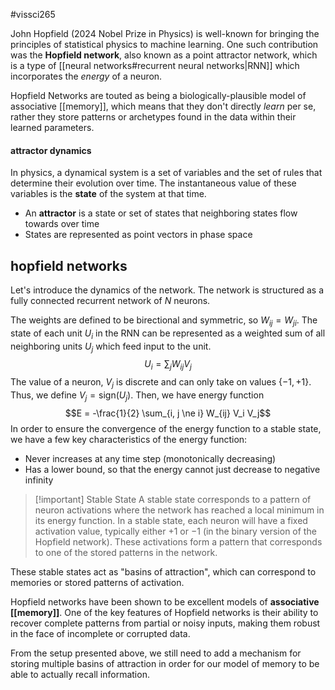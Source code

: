#vissci265 

John Hopfield (2024 Nobel Prize in Physics) is well-known for bringing the principles of statistical physics to machine learning. One such contribution was the **Hopfield network**, also known as a point attractor network, which is a type of [[neural networks#recurrent neural networks|RNN]] which incorporates the *energy* of a neuron.

Hopfield Networks are touted as being a biologically-plausible model of associative [[memory]], which means that they don't directly *learn* per se, rather they store patterns or archetypes found in the data within their learned parameters. 
#### attractor dynamics
In physics, a dynamical system is a set of variables and the set of rules that determine their evolution over time. The instantaneous value of these variables is the **state** of the system at that time.
- An **attractor** is a state or set of states that neighboring states flow towards over time
- States are represented as point vectors in phase space

## hopfield networks
Let's introduce the dynamics of the network. The network is structured as a fully connected recurrent network of $N$ neurons.

The weights are defined to be birectional and symmetric, so $W_{ij} = W_{ji}$. The state of each unit $U_i$ in the RNN can be represented as a weighted sum of all neighboring units $U_j$ which feed input to the unit.
$$U_i = \sum_j W_{ij} V_j$$
The value of a neuron, $V_j$ is discrete and can only take on values $\{ -1, +1\}$. Thus, we define $V_j = \text{sign}(U_j)$. Then, we have energy function
$$E = -\frac{1}{2} \sum_{i, j \ne i} W_{ij} V_i V_j$$
In order to ensure the convergence of the energy function to a stable state, we have a few key characteristics of the energy function:
- Never increases at any time step (monotonically decreasing)
- Has a lower bound, so that the energy cannot just decrease to negative infinity

>[!important] Stable State
>A stable state corresponds to a pattern of neuron activations where the network has reached a local minimum in its energy function. In a stable state, each neuron will have a fixed activation value, typically either $+1$ or $-1$ (in the binary version of the Hopfield network). These activations form a pattern that corresponds to one of the stored patterns in the network.

These stable states act as "basins of attraction", which can correspond to memories or stored patterns of activation.  

Hopfield networks have been shown to be excellent models of **associative [[memory]]**. One of the key features of Hopfield networks is their ability to recover complete patterns from partial or noisy inputs, making them robust in the face of incomplete or corrupted data.

From the setup presented above, we still need to add a mechanism for storing multiple basins of attraction in order for our model of memory to be able to actually recall information.